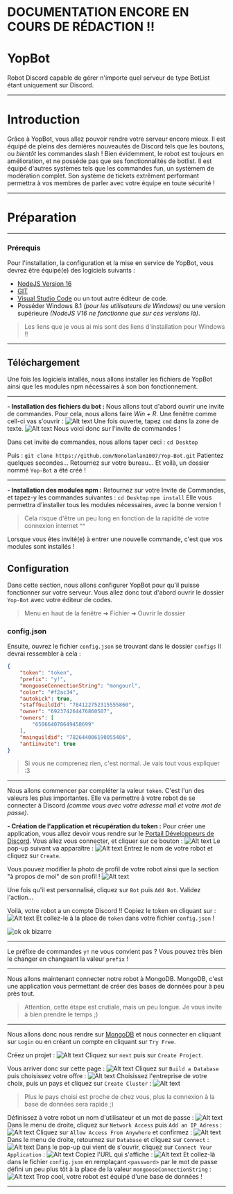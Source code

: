 # DOCUMENTATION ENCORE EN COURS DE RÉDACTION !!

# YopBot
Robot Discord capable de gérer n'importe quel serveur de type BotList étant uniquement sur Discord.

* * *

# Introduction
Grâce à YopBot, vous allez pouvoir rendre votre serveur encore mieux. Il est équipé de pleins des dernières nouveautés de Discord tels que les boutons, ou *bientôt* les commandes slash ! Bien évidemment, le robot est toujours en amélioration, et ne possède pas que ses fonctionnalités de botlist. Il est équipé d'autres systèmes tels que les commandes fun, un systèmem de modération complet. Son système de tickets extrêment performant permettra à vos membres de parler avec votre équipe en toute sécurité !

* * *

# Préparation

***

### Prérequis
Pour l'installation, la configuration et la mise en service de YopBot, vous devrez être équipé(e) des logiciels suivants :

* [NodeJS Version 16](https://nodejs.org/dist/v16.13.1/node-v16.13.1-x64.msi)
* [GIT](https://github.com/git-for-windows/git/releases/download/v2.34.1.windows.1/Git-2.34.1-64-bit.exe)
* [Visual Studio Code](https://code.visualstudio.com/) ou un tout autre éditeur de code.
* Posséder Windows 8.1 *(pour les utilisateurs de Windows)*  ou une version supérieure *(NodeJS V16 ne fonctionne que sur ces versions là)*.

> Les liens que je vous ai mis sont des liens d'installation pour Windows !!
> 

* * *

## Téléchargement
Une fois les logiciels intallés, nous allons installer les fichiers de YopBot ainsi que les modules npm nécessaires à son bon fonctionnement.

* * *

 **- Installation des fichiers du bot :**
  Nous allons tout d'abord ouvrir une invite de commandes.
  Pour cela, nous allons faire *Win + R*.
  Une fenêtre comme cell-ci vas s'ouvrir :
  ![Alt text](https://i.imgur.com/QKET6E0.png)
  Une fois ouverte, tapez `cmd` dans la zone de texte.
  ![Alt text](https://i.imgur.com/mRqGkbN.png)
  Nous voici donc sur l'invite de commandes !
  
  Dans cet invite de commandes, nous allons taper ceci :
  `cd Desktop`
  
  Puis : 
  `git clone https://github.com/Nonolanlan1007/Yop-Bot.git`
  Patientez quelques secondes...
  Retournez sur votre bureau...
  Et voilà, un dossier nommé `Yop-Bot` a été créé !
  

* * *


   **- Installation des modules npm :**
   Retournez sur votre Invite de Commandes, et tapez-y les commandes suivantes :
   `cd Desktop`
   `npm install`
   Elle vous permettra d'installer tous les modules nécessaires, avec la bonne version !
   > Cela risque d'être un peu long en fonction de la rapidité de votre connexion internet ^^
   
   Lorsque vous êtes invité(e) à entrer une nouvelle commande, c'est que vos modules sont installés !
   
   ## Configuration
   Dans cette section, nous allons configurer YopBot pour qu'il puisse fonctionner sur votre serveur.
   Vous allez donc tout d'abord ouvrir le dossier `Yop-Bot` avec votre éditeur de codes.
   > Menu en haut de la fenêtre ➜ Fichier ➜ Ouvrir le dossier
   
   ### config.json
   
   Ensuite, ouvrez le fichier `config.json` se trouvant dans le dossier `configs`
   Il devrai ressembler à cela :
   
```json
{
    "token": "token",
    "prefix": "y!",
    "mongooseConnectionString": "mongourl",
    "color": "#f2ac34",
    "autokick": true,
    "staffGuildId": "784122752315555860",
    "owner": "692374264476860507",
    "owners": [
        "650664078649458699"
    ],
    "mainguildid": "782644006190055486",
    "antiinvite": true
}

```
> Si vous ne comprenez rien, c'est normal. Je vais tout vous expliquer :3

* * *

Nous allons commencer par compléter la valeur `token`. C'est l'un des valeurs les plus importantes. Elle va permettre à votre robot de se connecter à Discord *(comme vous avec votre adresse mail et votre mot de passe)*.

 **- Création de l'application et récupération du token :**
 Pour créer une application, vous allez devoir vous rendre sur le [Portail Développeurs de Discord](https://discord.com/developers/applications).
 Vous allez vous connecter, et cliquer sur ce bouton :
 ![Alt text](https://i.imgur.com/LyH7WGh.png)
 Le pop-up suivant va apparaître :
 ![Alt text](https://i.imgur.com/5ZV2dVT.png)
 Entrez le nom de votre robot et cliquez sur `Create`.
 
 Vous pouvez modifier la photo de profil de votre robot ainsi que la section "à propos de moi" de son profil !
 ![Alt text](https://i.imgur.com/6gnYMEP.png)
 
 Une fois qu'il est personnalisé, cliquez sur `Bot` puis `Add Bot`. Validez l'action...
 
 Voilà, votre robot a un compte Discord !!
 Copiez le token en cliquant sur : 
 ![Alt text](https://i.imgur.com/WMuJj2q.png)
 Et collez-le à la place de `token` dans votre fichier `config.json` !
 
![ok ok bizarre](https://i.imgur.com/YAlzgkN.png)

* * *

Le préfixe de commandes `y!` ne vous convient pas ? Vous pouvez très bien le changer en changeant la valeur `prefix` !

***

Nous allons maintenant connecter notre robot à MongoDB. MongoDB, c'est une application vous permettant de créer des bases de données pour à peu près tout. 
> Attention, cette étape est crutiale, mais un peu longue. Je vous invite à bien prendre le temps ;)

***
Nous allons donc nous rendre sur [MongoDB](https://mongodb.com) et nous connecter en cliquant sur `Login` ou en créant un compte en cliquant sur `Try Free`.

Créez un projet :
![Alt text](https://i.imgur.com/y2B9Fnp.png)
Cliquez sur `next` puis sur `Create Project`.

Vous arriver donc sur cette page :
![Alt text](https://i.imgur.com/gsiyV55.png)
Cliquez sur `Build a Database` puis choisissez votre offre :
![Alt text](https://i.imgur.com/gDkHGXL.png)
Choisissez l'entreprise de votre choix, puis un pays et cliquez sur `Create Cluster` :
![Alt text](https://i.imgur.com/cjBusdJ.png)
> Plus le pays choisi est proche de chez vous, plus la connexion à la base de données sera rapide ;)
 
 Définissez à votre robot un nom d'utilisateur et un mot de passe :
 ![Alt text](https://i.imgur.com/f3zSeRl.png)
 Dans le menu de droite, cliquez sur `Network Access` puis `Add an IP Adress` : 
 ![Alt text](https://i.imgur.com/XfnaFmf.png)
 Cliquez sur `Allow Access From Anywhere` et confirmez :
 ![Alt text](https://i.imgur.com/WOhWQYs.png)
 Dans le menu de droite, retournez sur `Database` et cliquez sur `Connect` :
 ![Alt text](https://i.imgur.com/V400ktE.png)
 Dans le pop-up qui vient de s'ouvrir, cliquez sur `Connect Your Application` : 
 ![Alt text](https://i.imgur.com/bewY97i.png)
 Copiez l'URL qui s'affiche :
 ![Alt text](https://i.imgur.com/XtWcHdY.png)
 Et collez-là dans le fichier `config.json` en remplaçant `<password>` par le mot de passe défini un peu plus tôt à la place de la valeur `mongooseConnectionString` :
 ![Alt text](https://i.imgur.com/4sihlHc.png)
 Trop cool, votre robot est équipé d'une base de données !
 
  ***
